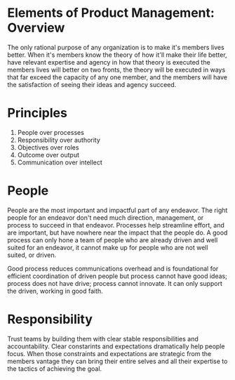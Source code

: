 # Elements of Product Management: Overview

The only rational purpose of any organization is to make it's members lives better. When it's members know the theory of how it'll make their life better, have relevant expertise and agency in how that theory is executed the members lives will better on two fronts, the theory will be executed in ways that far exceed the capacity of any one member, and the members will have the satisfaction of seeing their ideas and agency succeed.

# Principles

1. People over processes
1. Responsibility over authority
1. Objectives over roles
1. Outcome over output
1. Communication over intellect

# People

People are the most important and impactful part of any endeavor. The right people for an endeavor don't need much direction, management, or process to succeed in that endeavor. Processes help streamline effort, and are important, but have nowhere near the impact that the people do. A good process can only hone a team of people who are already driven and well suited for an endeavor, it cannot make up for people who are not well suited, or driven.

Good process reduces communications overhead and is foundational for efficient coordination of driven people but process cannot have good ideas; process does not have drive; process cannot innovate. It can only support the driven, working in good faith.

# Responsibility

Trust teams by building them with clear stable responsibilities and accountability. Clear constarints and expectations dramatically help people focus. When those constraints and expectations are strategic from the members vantage they can bring their entire selves and all their expertise to the tactics of achieving the goal.
